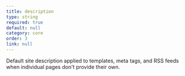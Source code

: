 ```yaml
---
title: description
type: string
required: true
default: null
category: core
order: 3
link: null
---
```


Default site description applied to templates, meta tags, and RSS feeds when individual pages don't provide their own.
